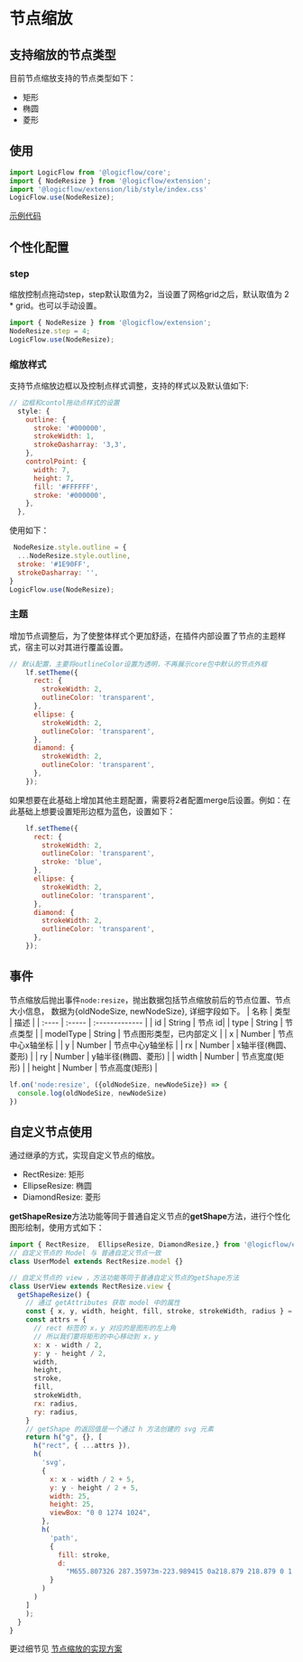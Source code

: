 # 节点缩放

## 支持缩放的节点类型
目前节点缩放支持的节点类型如下：
- 矩形
- 椭圆
- 菱形

## 使用
```js
import LogicFlow from '@logicflow/core';
import { NodeResize } from '@logicflow/extension';
import '@logicflow/extension/lib/style/index.css'
LogicFlow.use(NodeResize);
```
<example href="/examples/#/extension/node-resize" :height="650" ></example>

[示例代码](https://github.com/didi/LogicFlow/tree/master/examples/src/pages/extension/NodeResize)

## 个性化配置
### step
缩放控制点拖动step，step默认取值为2，当设置了网格grid之后，默认取值为 2 * grid。也可以手动设置。
```js
import { NodeResize } from '@logicflow/extension';
NodeResize.step = 4;
LogicFlow.use(NodeResize);
```
### 缩放样式
支持节点缩放边框以及控制点样式调整，支持的样式以及默认值如下:
```js 
// 边框和contol拖动点样式的设置
  style: {
    outline: {
      stroke: '#000000',
      strokeWidth: 1,
      strokeDasharray: '3,3',
    },
    controlPoint: {
      width: 7,
      height: 7,
      fill: '#FFFFFF',
      stroke: '#000000',
    },
  },
```
使用如下：
```js
 NodeResize.style.outline = {
  ...NodeResize.style.outline,
  stroke: '#1E90FF',
  strokeDasharray: '',
}
LogicFlow.use(NodeResize);
```
### 主题
增加节点调整后，为了使整体样式个更加舒适，在插件内部设置了节点的主题样式，宿主可以对其进行覆盖设置。
```js
// 默认配置，主要将outlineColor设置为透明，不再展示core包中默认的节点外框
    lf.setTheme({
      rect: {
        strokeWidth: 2,
        outlineColor: 'transparent',
      },
      ellipse: {
        strokeWidth: 2,
        outlineColor: 'transparent',
      },
      diamond: {
        strokeWidth: 2,
        outlineColor: 'transparent',
      },
    });
```
如果想要在此基础上增加其他主题配置，需要将2者配置merge后设置。例如：在此基础上想要设置矩形边框为蓝色，设置如下：
```js
    lf.setTheme({
      rect: {
        strokeWidth: 2,
        outlineColor: 'transparent',
        stroke: 'blue',
      },
      ellipse: {
        strokeWidth: 2,
        outlineColor: 'transparent',
      },
      diamond: {
        strokeWidth: 2,
        outlineColor: 'transparent',
      },
    });
```
## 事件
节点缩放后抛出事件`node:resize`，抛出数据包括节点缩放前后的节点位置、节点大小信息， 数据为{oldNodeSize, newNodeSize}, 详细字段如下。
| 名称  | 类型   | 描述           |
| :---- | :----- | :------------- |
| id    | String | 节点 id|
| type | String | 节点类型 |
| modelType | String | 节点图形类型，已内部定义 |
| x | Number | 节点中心x轴坐标 |
| y | Number | 节点中心y轴坐标 |
| rx | Number | x轴半径(椭圆、菱形) |
| ry | Number | y轴半径(椭圆、菱形) |
| width | Number | 节点宽度(矩形) |
| height | Number | 节点高度(矩形) |

```js
lf.on('node:resize', ({oldNodeSize, newNodeSize}) => {
  console.log(oldNodeSize, newNodeSize)
})
```
## 自定义节点使用
通过继承的方式，实现自定义节点的缩放。
- RectResize: 矩形
- EllipseResize: 椭圆
- DiamondResize: 菱形  

**getShapeResize**方法功能等同于普通自定义节点的**getShape**方法，进行个性化图形绘制，使用方式如下：

```js
import { RectResize,  EllipseResize, DiamondResize,} from '@logicflow/extension';
// 自定义节点的 Model 与 普通自定义节点一致
class UserModel extends RectResize.model {}

// 自定义节点的 view ，方法功能等同于普通自定义节点的getShape方法
class UserView extends RectResize.view {
  getShapeResize() {
    // 通过 getAttributes 获取 model 中的属性
    const { x, y, width, height, fill, stroke, strokeWidth, radius } = this.getAttributes();
    const attrs = {
      // rect 标签的 x，y 对应的是图形的左上角
      // 所以我们要将矩形的中心移动到 x，y
      x: x - width / 2,
      y: y - height / 2,
      width,
      height,
      stroke,
      fill,
      strokeWidth,
      rx: radius,
      ry: radius,
    }
    // getShape 的返回值是一个通过 h 方法创建的 svg 元素
    return h("g", {}, [
      h("rect", { ...attrs }),
      h(
        'svg',
        {
          x: x - width / 2 + 5,
          y: y - height / 2 + 5,
          width: 25,
          height: 25,
          viewBox: "0 0 1274 1024",
        },
        h(
          'path',
          {
            fill: stroke,
            d:
              "M655.807326 287.35973m-223.989415 0a218.879 218.879 0 1 0 447.978829 0 218.879 218.879 0 1 0-447.978829 0ZM1039.955839 895.482975c-0.490184-212.177424-172.287821-384.030443-384.148513-384.030443-211.862739 0-383.660376 171.85302-384.15056 384.030443L1039.955839 895.482975z",
          }
        )
      )
    ]
    );
  }
}

```
更过细节见 [节点缩放的实现方案](/article/NodeResize.html)